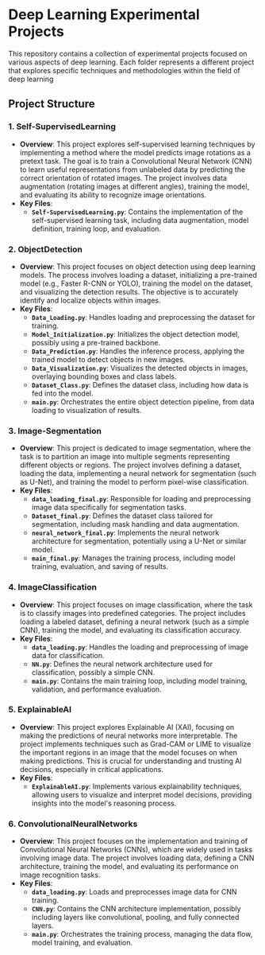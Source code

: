 # Deep Learning Experimental Projects

This repository contains a collection of experimental projects focused on various aspects of deep learning. Each folder represents a different project that explores specific techniques and methodologies within the field of deep learning

## Project Structure

### 1. **Self-SupervisedLearning**
   - **Overview**: This project explores self-supervised learning techniques by implementing a method where the model predicts image rotations as a pretext task. The goal is to train a Convolutional Neural Network (CNN) to learn useful representations from unlabeled data by predicting the correct orientation of rotated images. The project involves data augmentation (rotating images at different angles), training the model, and evaluating its ability to recognize image orientations.
   - **Key Files**:
     - **`Self-SupervisedLearning.py`**: Contains the implementation of the self-supervised learning task, including data augmentation, model definition, training loop, and evaluation.

### 2. **ObjectDetection**
   - **Overview**: This project focuses on object detection using deep learning models. The process involves loading a dataset, initializing a pre-trained model (e.g., Faster R-CNN or YOLO), training the model on the dataset, and visualizing the detection results. The objective is to accurately identify and localize objects within images.
   - **Key Files**:
     - **`Data_Loading.py`**: Handles loading and preprocessing the dataset for training.
     - **`Model_Initialization.py`**: Initializes the object detection model, possibly using a pre-trained backbone.
     - **`Data_Prediction.py`**: Handles the inference process, applying the trained model to detect objects in new images.
     - **`Data_Visualization.py`**: Visualizes the detected objects in images, overlaying bounding boxes and class labels.
     - **`Dataset_Class.py`**: Defines the dataset class, including how data is fed into the model.
     - **`main.py`**: Orchestrates the entire object detection pipeline, from data loading to visualization of results.

### 3. **Image-Segmentation**
   - **Overview**: This project is dedicated to image segmentation, where the task is to partition an image into multiple segments representing different objects or regions. The project involves defining a dataset, loading the data, implementing a neural network for segmentation (such as U-Net), and training the model to perform pixel-wise classification.
   - **Key Files**:
     - **`data_loading_final.py`**: Responsible for loading and preprocessing image data specifically for segmentation tasks.
     - **`Dataset_final.py`**: Defines the dataset class tailored for segmentation, including mask handling and data augmentation.
     - **`neural_network_final.py`**: Implements the neural network architecture for segmentation, potentially using a U-Net or similar model.
     - **`main_final.py`**: Manages the training process, including model training, evaluation, and saving of results.

### 4. **ImageClassification**
   - **Overview**: This project focuses on image classification, where the task is to classify images into predefined categories. The project includes loading a labeled dataset, defining a neural network (such as a simple CNN), training the model, and evaluating its classification accuracy.
   - **Key Files**:
     - **`data_loading.py`**: Handles the loading and preprocessing of image data for classification.
     - **`NN.py`**: Defines the neural network architecture used for classification, possibly a simple CNN.
     - **`main.py`**: Contains the main training loop, including model training, validation, and performance evaluation.

### 5. **ExplainableAI**
   - **Overview**: This project explores Explainable AI (XAI), focusing on making the predictions of neural networks more interpretable. The project implements techniques such as Grad-CAM or LIME to visualize the important regions in an image that the model focuses on when making predictions. This is crucial for understanding and trusting AI decisions, especially in critical applications.
   - **Key Files**:
     - **`ExplainableAI.py`**: Implements various explainability techniques, allowing users to visualize and interpret model decisions, providing insights into the model's reasoning process.

### 6. **ConvolutionalNeuralNetworks**
   - **Overview**: This project focuses on the implementation and training of Convolutional Neural Networks (CNNs), which are widely used in tasks involving image data. The project involves loading data, defining a CNN architecture, training the model, and evaluating its performance on image recognition tasks.
   - **Key Files**:
     - **`data_loading.py`**: Loads and preprocesses image data for CNN training.
     - **`CNN.py`**: Contains the CNN architecture implementation, possibly including layers like convolutional, pooling, and fully connected layers.
     - **`main.py`**: Orchestrates the training process, managing the data flow, model training, and evaluation.
